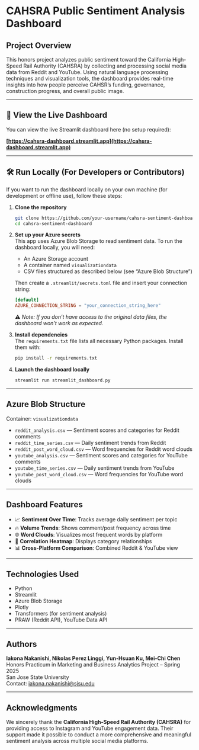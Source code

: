 # CAHSRA Public Sentiment Analysis Dashboard

## Project Overview

This honors project analyzes public sentiment toward the California High-Speed Rail Authority (CAHSRA) by collecting and processing social media data from Reddit and YouTube. Using natural language processing techniques and visualization tools, the dashboard provides real-time insights into how people perceive CAHSR’s funding, governance, construction progress, and overall public image.

---

## 🔗 View the Live Dashboard

You can view the live Streamlit dashboard here (no setup required):

**[https://cahsra-dashboard.streamlit.app](https://cahsra-dashboard.streamlit.app)**

---

## 🛠 Run Locally (For Developers or Contributors)

If you want to run the dashboard locally on your own machine (for development or offline use), follow these steps:

1. **Clone the repository**

   ```bash
   git clone https://github.com/your-username/cahsra-sentiment-dashboard.git
   cd cahsra-sentiment-dashboard
   ```

2. **Set up your Azure secrets**  
   This app uses Azure Blob Storage to read sentiment data. To run the dashboard locally, you will need:
   - An Azure Storage account
   - A container named `visualizationdata`
   - CSV files structured as described below (see “Azure Blob Structure”)

   Then create a `.streamlit/secrets.toml` file and insert your connection string:

   ```toml
   [default]
   AZURE_CONNECTION_STRING = "your_connection_string_here"
   ```
   ⚠️ *Note: If you don’t have access to the original data files, the dashboard won’t work as expected.*

3. **Install dependencies**  
   The `requirements.txt` file lists all necessary Python packages. Install them with:

   ```bash
   pip install -r requirements.txt
   ```

4. **Launch the dashboard locally**

   ```bash
   streamlit run streamlit_dashboard.py
   ```

---

## Azure Blob Structure

Container: `visualizationdata`

- `reddit_analysis.csv` — Sentiment scores and categories for Reddit comments  
- `reddit_time_series.csv` — Daily sentiment trends from Reddit  
- `reddit_post_word_cloud.csv` — Word frequencies for Reddit word clouds  
- `youtube_analysis.csv` — Sentiment scores and categories for YouTube comments  
- `youtube_time_series.csv` — Daily sentiment trends from YouTube  
- `youtube_post_word_cloud.csv` — Word frequencies for YouTube word clouds  

---

## Dashboard Features

- 📈 **Sentiment Over Time**: Tracks average daily sentiment per topic  
- 🔥 **Volume Trends**: Shows comment/post frequency across time  
- 🌐 **Word Clouds**: Visualizes most frequent words by platform  
- 🧩 **Correlation Heatmap**: Displays category relationships  
- 📊 **Cross-Platform Comparison**: Combined Reddit & YouTube view  

---

## Technologies Used

- Python  
- Streamlit  
- Azure Blob Storage  
- Plotly  
- Transformers (for sentiment analysis)  
- PRAW (Reddit API), YouTube Data API  

---

## Authors

**Iakona Nakanishi, Nikolas Perez Linggi, Yun-Hsuan Ku, Mei-Chi Chen**  
Honors Practicum in Marketing and Business Analytics Project – Spring 2025  
San Jose State University  
Contact: iakona.nakanishi@sjsu.edu

---

## Acknowledgments

We sincerely thank the **California High-Speed Rail Authority (CAHSRA)** for providing access to Instagram and YouTube engagement data. Their support made it possible to conduct a more comprehensive and meaningful sentiment analysis across multiple social media platforms.
